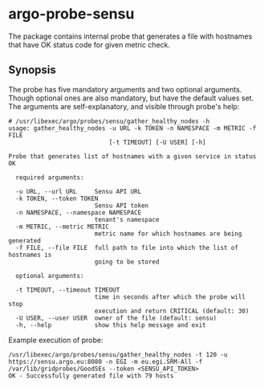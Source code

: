 # argo-probe-sensu

The package contains internal probe that generates a file with hostnames that have OK status code for given metric check.

## Synopsis

The probe has five mandatory arguments and two optional arguments. Though optional ones are also mandatory, but have the default values set. The arguments are self-explanatory, and visible through probe's help:

```
# /usr/libexec/argo/probes/sensu/gather_healthy_nodes -h
usage: gather_healthy_nodes -u URL -k TOKEN -n NAMESPACE -m METRIC -f FILE
                            [-t TIMEOUT] [-U USER] [-h]

Probe that generates list of hostnames with a given service in status OK

  required arguments:

  -u URL, --url URL     Sensu API URL
  -k TOKEN, --token TOKEN
                        Sensu API token
  -n NAMESPACE, --namespace NAMESPACE
                        tenant's namespace
  -m METRIC, --metric METRIC
                        metric name for which hostnames are being generated
  -f FILE, --file FILE  full path to file into which the list of hostnames is
                        going to be stored

  optional arguments:

  -t TIMEOUT, --timeout TIMEOUT
                        time in seconds after which the probe will stop
                        execution and return CRITICAL (default: 30)
  -U USER, --user USER  owner of the file (default: sensu)
  -h, --help            show this help message and exit
```

Example execution of probe:

```
/usr/libexec/argo/probes/sensu/gather_healthy_nodes -t 120 -u https://sensu.argo.eu:8080 -n EGI -m eu.egi.SRM-All -f /var/lib/gridprobes/GoodSEs --token <SENSU_API_TOKEN>
OK - Successfully generated file with 79 hosts
```
